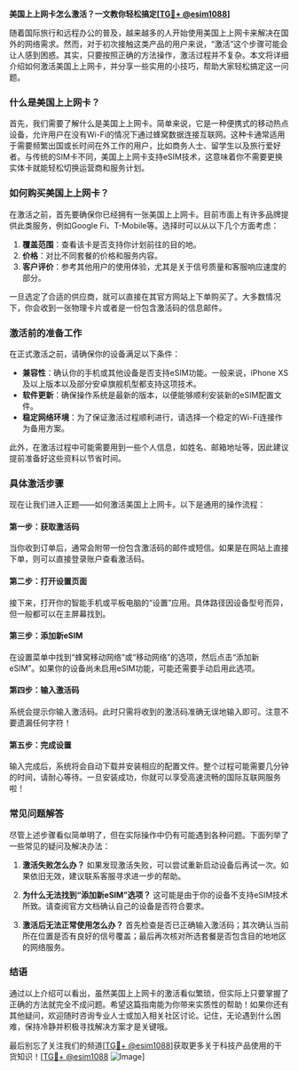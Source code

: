 **美国上上网卡怎么激活？一文教你轻松搞定[[TG💪+ @esim1088](https://t.me/s/esim1088)]**

随着国际旅行和远程办公的普及，越来越多的人开始使用美国上上网卡来解决在国外的网络需求。然而，对于初次接触这类产品的用户来说，“激活”这个步骤可能会让人感到困惑。其实，只要按照正确的方法操作，激活过程并不复杂。本文将详细介绍如何激活美国上上网卡，并分享一些实用的小技巧，帮助大家轻松搞定这一问题。

### 什么是美国上上网卡？

首先，我们需要了解什么是美国上上网卡。简单来说，它是一种便携式的移动热点设备，允许用户在没有Wi-Fi的情况下通过蜂窝数据连接互联网。这种卡通常适用于需要频繁出国或长时间在外工作的用户，比如商务人士、留学生以及旅行爱好者。与传统的SIM卡不同，美国上上网卡支持eSIM技术，这意味着你不需要更换实体卡就能轻松切换运营商和服务计划。

### 如何购买美国上上网卡？

在激活之前，首先要确保你已经拥有一张美国上上网卡。目前市面上有许多品牌提供此类服务，例如Google Fi、T-Mobile等。选择时可以从以下几个方面考虑：

1. **覆盖范围**：查看该卡是否支持你计划前往的目的地。
2. **价格**：对比不同套餐的价格和服务内容。
3. **客户评价**：参考其他用户的使用体验，尤其是关于信号质量和客服响应速度的部分。

一旦选定了合适的供应商，就可以直接在其官方网站上下单购买了。大多数情况下，你会收到一张物理卡片或者是一份包含激活码的信息邮件。

### 激活前的准备工作

在正式激活之前，请确保你的设备满足以下条件：

- **兼容性**：确认你的手机或其他设备是否支持eSIM功能。一般来说，iPhone XS及以上版本以及部分安卓旗舰机型都支持这项技术。
- **软件更新**：确保操作系统是最新的版本，以便能够顺利安装新的eSIM配置文件。
- **稳定网络环境**：为了保证激活过程顺利进行，请选择一个稳定的Wi-Fi连接作为备用方案。

此外，在激活过程中可能需要用到一些个人信息，如姓名、邮箱地址等，因此建议提前准备好这些资料以节省时间。

### 具体激活步骤

现在让我们进入正题——如何激活美国上上网卡。以下是通用的操作流程：

#### 第一步：获取激活码
当你收到订单后，通常会附带一份包含激活码的邮件或短信。如果是在网站上直接下单，则可以直接登录账户查看激活码。

#### 第二步：打开设置页面
接下来，打开你的智能手机或平板电脑的“设置”应用。具体路径因设备型号而异，但一般都可以在主屏幕找到。

#### 第三步：添加新eSIM
在设置菜单中找到“蜂窝移动网络”或“移动网络”的选项，然后点击“添加新eSIM”。如果你的设备尚未启用eSIM功能，可能还需要手动启用此选项。

#### 第四步：输入激活码
系统会提示你输入激活码。此时只需将收到的激活码准确无误地输入即可。注意不要遗漏任何字符！

#### 第五步：完成设置
输入完成后，系统将会自动下载并安装相应的配置文件。整个过程可能需要几分钟的时间，请耐心等待。一旦安装成功，你就可以享受高速流畅的国际互联网服务啦！

### 常见问题解答

尽管上述步骤看似简单明了，但在实际操作中仍有可能遇到各种问题。下面列举了一些常见的疑问及解决办法：

1. **激活失败怎么办？**
   如果发现激活失败，可以尝试重新启动设备后再试一次。如果依旧无效，建议联系客服寻求进一步的帮助。

2. **为什么无法找到“添加新eSIM”选项？**
   这可能是由于你的设备不支持eSIM技术所致。请查阅官方文档确认自己的设备是否符合要求。

3. **激活后无法正常使用怎么办？**
   首先检查是否已正确输入激活码；其次确认当前所在位置是否有良好的信号覆盖；最后再次核对所选套餐是否包含目的地地区的网络服务。

### 结语

通过以上介绍可以看出，虽然美国上上网卡的激活看似繁琐，但实际上只要掌握了正确的方法就完全不成问题。希望这篇指南能为你带来实质性的帮助！如果你还有其他疑问，欢迎随时咨询专业人士或加入相关社区讨论。记住，无论遇到什么困难，保持冷静并积极寻找解决方案才是关键哦。

最后别忘了关注我们的频道[[TG💪+ @esim1088](https://t.me/s/esim1088)]获取更多关于科技产品使用的干货知识！[[TG💪+ @esim1088](https://t.me/s/esim1088) ![Image](https://i.postimg.cc/4NQfJmqS/Snipaste-2025-05-13-00-14-12.png)]